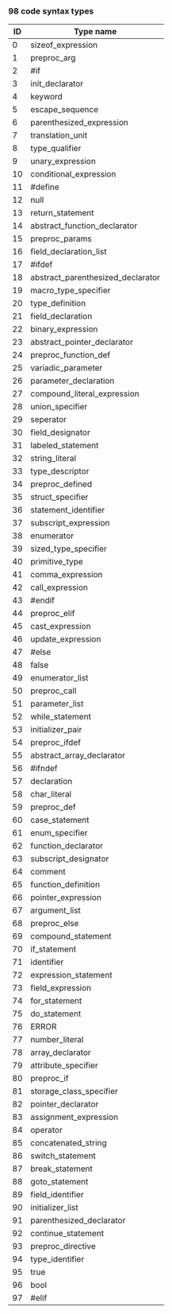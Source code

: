 ### 98 code syntax types
|ID            |Type name                     |
|----------------|-------------------------------|
|0 | sizeof_expression|
|1 | preproc_arg|
|2 | #if|
|3 | init_declarator|
|4 | keyword|
|5 | escape_sequence|
|6 | parenthesized_expression|
|7 | translation_unit|
|8 | type_qualifier|
|9 | unary_expression|
|10 | conditional_expression|
|11 | #define|
|12 | null|
|13 | return_statement|
|14 | abstract_function_declarator|
|15 | preproc_params|
|16 | field_declaration_list|
|17 | #ifdef|
|18 | abstract_parenthesized_declarator|
|19 | macro_type_specifier|
|20 | type_definition|
|21 | field_declaration|
|22 | binary_expression|
|23 | abstract_pointer_declarator|
|24 | preproc_function_def|
|25 | variadic_parameter|
|26 | parameter_declaration|
|27 | compound_literal_expression|
|28 | union_specifier|
|29 | seperator|
|30 | field_designator|
|31 | labeled_statement|
|32 | string_literal|
|33 | type_descriptor|
|34 | preproc_defined|
|35 | struct_specifier|
|36 | statement_identifier|
|37 | subscript_expression|
|38 | enumerator|
|39 | sized_type_specifier|
|40 | primitive_type|
|41 | comma_expression|
|42 | call_expression|
|43 | #endif|
|44 | preproc_elif|
|45 | cast_expression|
|46 | update_expression|
|47 | #else|
|48 | false|
|49 | enumerator_list|
|50 | preproc_call|
|51 | parameter_list|
|52 | while_statement|
|53 | initializer_pair|
|54 | preproc_ifdef|
|55 | abstract_array_declarator|
|56 | #ifndef|
|57 | declaration|
|58 | char_literal|
|59 | preproc_def|
|60 | case_statement|
|61 | enum_specifier|
|62 | function_declarator|
|63 | subscript_designator|
|64 | comment|
|65 | function_definition|
|66 | pointer_expression|
|67 | argument_list|
|68 | preproc_else|
|69 | compound_statement|
|70 | if_statement|
|71 | identifier|
|72 | expression_statement|
|73 | field_expression|
|74 | for_statement|
|75 | do_statement|
|76 | ERROR|
|77 | number_literal|
|78 | array_declarator|
|79 | attribute_specifier|
|80 | preproc_if|
|81 | storage_class_specifier|
|82 | pointer_declarator|
|83 | assignment_expression|
|84 | operator|
|85 | concatenated_string|
|86 | switch_statement|
|87 | break_statement|
|88 | goto_statement|
|89 | field_identifier|
|90 | initializer_list|
|91 | parenthesized_declarator|
|92 | continue_statement|
|93 | preproc_directive|
|94 | type_identifier|
|95 | true|
|96 | bool|
|97 | #elif|
